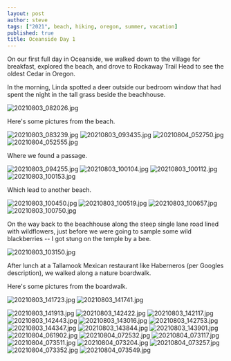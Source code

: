 ```yaml
---
layout: post
author: steve
tags: ["2021", beach, hiking, oregon, summer, vacation]
published: true
title: Oceanside Day 1
---
```

On our first full day in Oceanside, we walked down to the village for breakfast, explored the beach, and drove to Rockaway Trail Head to see the oldest Cedar in Oregon.  

In the morning, Linda spotted a deer outside our bedroom window that had spent the night in the tall grass beside the beachhouse.  

![20210803_082026.jpg]({{site.baseurl}}/assets/media/20210803_082026.jpg)

Here's some pictures from the beach.  

![20210803_083239.jpg]({{site.baseurl}}/assets/media/20210803_083239.jpg)
![20210803_093435.jpg]({{site.baseurl}}/assets/media/20210803_093435.jpg)
![20210804_052750.jpg]({{site.baseurl}}/assets/media/20210804_052750.jpg)
![20210804_052555.jpg]({{site.baseurl}}/assets/media/20210804_052555.jpg)

Where we found a passage.  

![20210803_094255.jpg]({{site.baseurl}}/assets/media/20210803_094255.jpg)
![20210803_100104.jpg]({{site.baseurl}}/assets/media/20210803_100104.jpg)
![20210803_100112.jpg]({{site.baseurl}}/assets/media/20210803_100112.jpg)
![20210803_100153.jpg]({{site.baseurl}}/assets/media/20210803_100153.jpg)

Which lead to another beach.  

![20210803_100450.jpg]({{site.baseurl}}/assets/media/20210803_100450.jpg)
![20210803_100519.jpg]({{site.baseurl}}/assets/media/20210803_100519.jpg)
![20210803_100657.jpg]({{site.baseurl}}/assets/media/20210803_100657.jpg)
![20210803_100750.jpg]({{site.baseurl}}/assets/media/20210803_100750.jpg)

On the way back to the beachhouse along the steep single lane road lined with wildflowers, just before we were going to sample some wild blackberries -- I got stung on the temple by a bee.  

![20210803_103150.jpg]({{site.baseurl}}/assets/media/20210803_103150.jpg)

After lunch at a Tallamook Mexican restaurant like Haberneros (per Googles description), we walked along a nature boardwalk.  

Here's some pictures from the boardwalk.  

![20210803_141723.jpg]({{site.baseurl}}/assets/media/20210803_141723.jpg)
![20210803_141741.jpg]({{site.baseurl}}/assets/media/20210803_141741.jpg)

![20210803_141913.jpg]({{site.baseurl}}/assets/media/20210803_141913.jpg)
![20210803_142422.jpg]({{site.baseurl}}/assets/media/20210803_142422.jpg)
![20210803_142117.jpg]({{site.baseurl}}/assets/media/20210803_142117.jpg)
![20210803_142443.jpg]({{site.baseurl}}/assets/media/20210803_142443.jpg)
![20210803_143016.jpg]({{site.baseurl}}/assets/media/20210803_143016.jpg)
![20210803_142753.jpg]({{site.baseurl}}/assets/media/20210803_142753.jpg)
![20210803_144347.jpg]({{site.baseurl}}/assets/media/20210803_144347.jpg)
![20210803_143844.jpg]({{site.baseurl}}/assets/media/20210803_143844.jpg)
![20210803_143901.jpg]({{site.baseurl}}/assets/media/20210803_143901.jpg)
![20210804_061902.jpg]({{site.baseurl}}/assets/media/20210804_061902.jpg)
![20210804_072532.jpg]({{site.baseurl}}/assets/media/20210804_072532.jpg)
![20210804_073117.jpg]({{site.baseurl}}/assets/media/20210804_073117.jpg)
![20210804_073511.jpg]({{site.baseurl}}/assets/media/20210804_073511.jpg)
![20210804_073204.jpg]({{site.baseurl}}/assets/media/20210804_073204.jpg)
![20210804_073257.jpg]({{site.baseurl}}/assets/media/20210804_073257.jpg)
![20210804_073352.jpg]({{site.baseurl}}/assets/media/20210804_073352.jpg)
![20210804_073549.jpg]({{site.baseurl}}/assets/media/20210804_073549.jpg)

